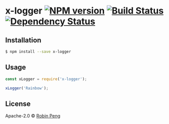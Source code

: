 # x-logger [![NPM version][npm-image]][npm-url] [![Build Status][travis-image]][travis-url] [![Dependency Status][daviddm-image]][daviddm-url]
> 

## Installation

```sh
$ npm install --save x-logger
```

## Usage

```js
const xLogger = require('x-logger');

xLogger('Rainbow');
```
## License

Apache-2.0 © [Robin Peng]()


[npm-image]: https://badge.fury.io/js/x-logger.svg
[npm-url]: https://npmjs.org/package/x-logger
[travis-image]: https://travis-ci.org/RobinPeng/x-logger.svg?branch=master
[travis-url]: https://travis-ci.org/RobinPeng/x-logger
[daviddm-image]: https://david-dm.org/RobinPeng/x-logger.svg?theme=shields.io
[daviddm-url]: https://david-dm.org/RobinPeng/x-logger
